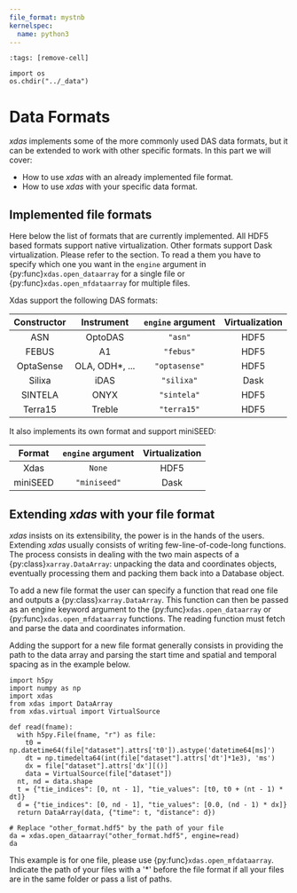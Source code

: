 ```yaml
---
file_format: mystnb
kernelspec:
  name: python3
---
```


```{code-cell}
:tags: [remove-cell]

import os
os.chdir("../_data")
```

# Data Formats

*xdas* implements some of the more commonly used DAS data formats, but it can be extended to work with other specific formats. In this part we will cover:

- How to use *xdas* with an already implemented file format.
- How to use *xdas* with your specific data format.

## Implemented file formats

Here below the list of formats that are currently implemented. All HDF5 based formats support native virtualization. Other formats support Dask virtualization. Please refer to the [](virtual-datasets) section. To read a them you have to specify which one you want in the `engine` argument in {py:func}`xdas.open_dataarray` for a single file or {py:func}`xdas.open_mfdataarray` for multiple files.

Xdas support the following DAS formats:

| Constructor       | Instrument        | `engine` argument | Virtualization    |
|:-----------------:|:-----------------:|:-----------------:|:-----------------:|
| ASN               | OptoDAS           | `"asn"`           | HDF5              |
| FEBUS             | A1                | `"febus"`         | HDF5              |
| OptaSense         | OLA, ODH*, ...    | `"optasense"`     | HDF5              |
| Silixa            | iDAS              | `"silixa"`        | Dask              |
| SINTELA           | ONYX              | `"sintela"`       | HDF5              |
| Terra15           | Treble            | `"terra15"`       | HDF5              |

It also implements its own format and support miniSEED:

| Format            | `engine` argument | Virtualization    |   
|:-----------------:|:-----------------:|:-----------------:|           
| Xdas              | `None`            | HDF5              |
| miniSEED          | `"miniseed"`      | Dask              |

## Extending *xdas* with your file format

*xdas* insists on its extensibility, the power is in the hands of the users. Extending *xdas* usually consists of writing few-line-of-code-long functions. The process consists in dealing with the two main aspects of a {py:class}`xarray.DataArray`: unpacking the data and coordinates objects, eventually processing them and packing them back into a Database object. 

To add a new file format the user can specify a function that read one file and outputs a {py:class}`xarray.DataArray`. This function can then be passed as an engine keyword argument to the {py:func}`xdas.open_dataarray` or {py:func}`xdas.open_mfdataarray` functions. The reading function must fetch and parse the data and coordinates information. 

Adding the support for a new file format generally consists in providing the path to the data array and parsing the start time and spatial and temporal spacing as in the example below.

```{code-cell}
import h5py
import numpy as np
import xdas
from xdas import DataArray
from xdas.virtual import VirtualSource

def read(fname):
  with h5py.File(fname, "r") as file:
    t0 = np.datetime64(file["dataset"].attrs['t0']).astype('datetime64[ms]')
    dt = np.timedelta64(int(file["dataset"].attrs['dt']*1e3), 'ms')
    dx = file["dataset"].attrs['dx'][()]
    data = VirtualSource(file["dataset"])
  nt, nd = data.shape
  t = {"tie_indices": [0, nt - 1], "tie_values": [t0, t0 + (nt - 1) * dt]}
  d = {"tie_indices": [0, nd - 1], "tie_values": [0.0, (nd - 1) * dx]}
  return DataArray(data, {"time": t, "distance": d})

# Replace "other_format.hdf5" by the path of your file
da = xdas.open_dataarray("other_format.hdf5", engine=read)
da
```

This example is for one file, please use {py:func}`xdas.open_mfdataarray`. Indicate the path of your files with a '*' before the file format if all your files are in the same folder or pass a list of paths.